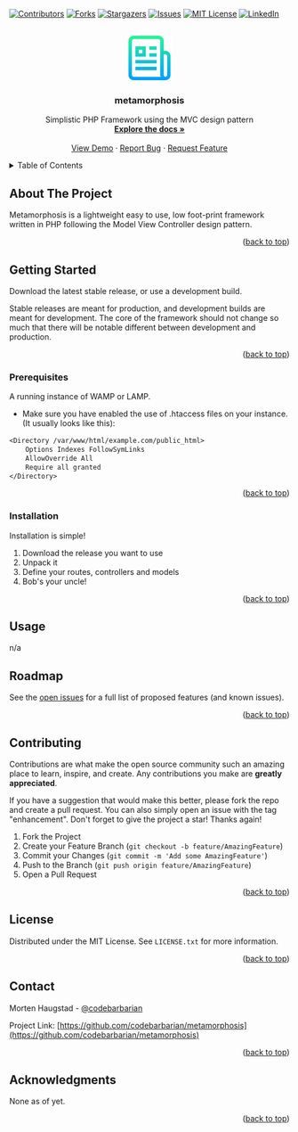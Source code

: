 <div id="top"></div>
<!--
*** Thanks for checking out the Best-README-Template. If you have a suggestion
*** that would make this better, please fork the repo and create a pull request
*** or simply open an issue with the tag "enhancement".
*** Don't forget to give the project a star!
*** Thanks again! Now go create something AMAZING! :D
-->



<!-- PROJECT SHIELDS -->
<!--
*** I'm using markdown "reference style" links for readability.
*** Reference links are enclosed in brackets [ ] instead of parentheses ( ).
*** See the bottom of this document for the declaration of the reference variables
*** for contributors-url, forks-url, etc. This is an optional, concise syntax you may use.
*** https://www.markdownguide.org/basic-syntax/#reference-style-links
-->
[![Contributors][contributors-shield]][contributors-url]
[![Forks][forks-shield]][forks-url]
[![Stargazers][stars-shield]][stars-url]
[![Issues][issues-shield]][issues-url]
[![MIT License][license-shield]][license-url]
[![LinkedIn][linkedin-shield]][linkedin-url]



<!-- PROJECT LOGO -->
<br />
<div align="center">
  <a href="https://github.com/codebarbarian/metamorphosis">
    <img src="images/logo.png" alt="Logo" width="80" height="80">
  </a>

<h3 align="center">metamorphosis</h3>

  <p align="center">
    Simplistic PHP Framework using the MVC design pattern
    <br />
    <a href="https://github.com/codebarbarian/metamorphosis"><strong>Explore the docs »</strong></a>
    <br />
    <br />
    <a href="https://github.com/codebarbarian/metamorphosis">View Demo</a>
    ·
    <a href="https://github.com/codebarbarian/metamorphosis/issues">Report Bug</a>
    ·
    <a href="https://github.com/codebarbarian/metamorphosis/issues">Request Feature</a>
  </p>
</div>



<!-- TABLE OF CONTENTS -->
<details>
  <summary>Table of Contents</summary>
  <ol>
    <li>
      <a href="#about-the-project">About The Project</a>
    </li>
    <li>
      <a href="#getting-started">Getting Started</a>
      <ul>
        <li><a href="#prerequisites">Prerequisites</a></li>
        <li><a href="#installation">Installation</a></li>
      </ul>
    </li>
    <li><a href="#usage">Usage</a></li>
    <li><a href="#roadmap">Roadmap</a></li>
    <li><a href="#contributing">Contributing</a></li>
    <li><a href="#license">License</a></li>
    <li><a href="#contact">Contact</a></li>
    <li><a href="#acknowledgments">Acknowledgments</a></li>
  </ol>
</details>


<!-- ABOUT THE PROJECT -->
## About The Project
Metamorphosis is a lightweight easy to use, low foot-print framework written in PHP following the Model View Controller design pattern.
<p align="right">(<a href="#top">back to top</a>)</p>

<!-- GETTING STARTED -->
## Getting Started
Download the latest stable release, or use a development build. 

Stable releases are meant for production, and development builds are meant for development.
The core of the framework should not change so much that there will be notable different between development and production.

<p align="right">(<a href="#top">back to top</a>)</p>

### Prerequisites
A running instance of WAMP or LAMP.

* Make sure you have enabled the use of .htaccess files on your instance. (It usually looks like this): 
```text
<Directory /var/www/html/example.com/public_html>
    Options Indexes FollowSymLinks
    AllowOverride All
    Require all granted
</Directory>
```

<p align="right">(<a href="#top">back to top</a>)</p>

### Installation

Installation is simple! 
1. Download the release you want to use
2. Unpack it
3. Define your routes, controllers and models
4. Bob's your uncle!

<p align="right">(<a href="#top">back to top</a>)</p>



<!-- USAGE EXAMPLES -->
## Usage

n/a



<!-- ROADMAP -->
## Roadmap

See the [open issues](https://github.com/codebarbarian/metamorphosis/issues) for a full list of proposed features (and known issues).

<p align="right">(<a href="#top">back to top</a>)</p>



<!-- CONTRIBUTING -->
## Contributing

Contributions are what make the open source community such an amazing place to learn, inspire, and create. Any contributions you make are **greatly appreciated**.

If you have a suggestion that would make this better, please fork the repo and create a pull request. You can also simply open an issue with the tag "enhancement".
Don't forget to give the project a star! Thanks again!

1. Fork the Project
2. Create your Feature Branch (`git checkout -b feature/AmazingFeature`)
3. Commit your Changes (`git commit -m 'Add some AmazingFeature'`)
4. Push to the Branch (`git push origin feature/AmazingFeature`)
5. Open a Pull Request

<p align="right">(<a href="#top">back to top</a>)</p>



<!-- LICENSE -->
## License

Distributed under the MIT License. See `LICENSE.txt` for more information.

<p align="right">(<a href="#top">back to top</a>)</p>



<!-- CONTACT -->
## Contact

Morten Haugstad - [@codebarbarian](https://twitter.com/codebarbarian)

Project Link: [https://github.com/codebarbarian/metamorphosis](https://github.com/codebarbarian/metamorphosis)

<p align="right">(<a href="#top">back to top</a>)</p>



<!-- ACKNOWLEDGMENTS -->
## Acknowledgments
None as of yet.

<p align="right">(<a href="#top">back to top</a>)</p>



<!-- MARKDOWN LINKS & IMAGES -->
<!-- https://www.markdownguide.org/basic-syntax/#reference-style-links -->
[contributors-shield]: https://img.shields.io/github/contributors/codebarbarian/metamorphosis.svg?style=for-the-badge
[contributors-url]: https://github.com/codebarbarian/metamorphosis/graphs/contributors
[forks-shield]: https://img.shields.io/github/forks/codebarbarian/metamorphosis.svg?style=for-the-badge
[forks-url]: https://github.com/codebarbarian/metamorphosis/network/members
[stars-shield]: https://img.shields.io/github/stars/codebarbarian/metamorphosis.svg?style=for-the-badge
[stars-url]: https://github.com/codebarbarian/metamorphosis/stargazers
[issues-shield]: https://img.shields.io/github/issues/codebarbarian/metamorphosis.svg?style=for-the-badge
[issues-url]: https://github.com/codebarbarian/metamorphosis/issues
[license-shield]: https://img.shields.io/github/license/codebarbarian/metamorphosis.svg?style=for-the-badge
[license-url]: https://github.com/codebarbarian/metamorphosis/blob/master/LICENSE.txt
[linkedin-shield]: https://img.shields.io/badge/-LinkedIn-black.svg?style=for-the-badge&logo=linkedin&colorB=555
[linkedin-url]: https://linkedin.com/in/mortenhaugstad